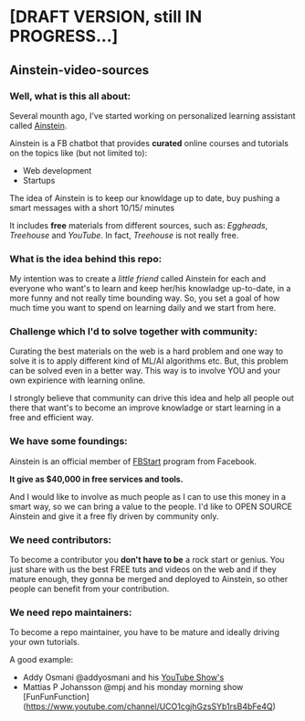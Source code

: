 # [DRAFT VERSION, still IN PROGRESS...]
## Ainstein-video-sources

### Well, what is this all about:

Several mounth ago, I've started working on personalized learning assistant called [Ainstein](m.me/ainsteinio?ref=github).

Ainstein is a FB chatbot that provides __curated__ online courses and tutorials on the topics like (but not limited to):
 - Web development
 - Startups

The idea of Ainstein is to keep our knowldage up to date, buy pushing a smart messages with a short 10/15/ minutes 

It includes __free__ materials from different sources, such as: _Eggheads_, _Treehouse_ and _YouTube_. In fact, _Treehouse_ is not really free.

### What is the idea behind this repo:

My intention was to create a _little friend_ called Ainstein for each and everyone who want's to learn and keep her/his knowladge up-to-date, in a more funny and not really time bounding way. So, you set a goal of how much time you want to spend on learning daily and we start from here.

### Challenge which I'd to solve together with community:

Curating the best materials on the web is a hard problem and one way to solve it is to apply different kind of ML/AI algorithms etc. But, this problem can be solved even in a better way. This way is to involve YOU and your own expirience with learning online.

I strongly believe that community can drive this idea and help all people out there that want's to become an improve knowladge or start learning in a free and efficient way.

### We have some foundings:

Ainstein is an official member of [FBStart](https://developers.facebook.com/fbstart) program from Facebook.

__It give as $40,000 in free services and tools.__

And I would like to involve as much people as I can to use this money in a smart way, so we can bring a value to the people.
I'd like to OPEN SOURCE Ainstein and give it a free fly driven by community only.

### We need contributors:

To become a contributor you __don't have to be__ a rock start or genius. You just share with us the best FREE tuts and videos on the web and if they mature enough, they gonna be merged and deployed to Ainstein, so other people can benefit from your contribution.

### We need repo maintainers:

To become a repo maintainer, you have to be mature and ideally driving your own tutorials. 

A good example:
 - Addy Osmani @addyosmani and his [YouTube Show's](https://www.youtube.com/playlist?list=PLNYkxOF6rcIB3ci6nwNyLYNU6RDOU3YyL)
 - Mattias P Johansson @mpj and his monday morning show [FunFunFunction] (https://www.youtube.com/channel/UCO1cgjhGzsSYb1rsB4bFe4Q)







